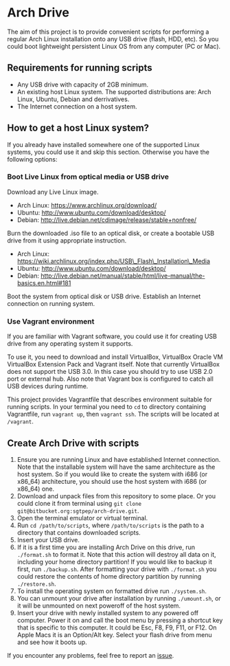 # Arch Drive

The aim of this project is to provide convenient scripts for performing a regular Arch Linux installation onto any USB drive (flash, HDD, etc). So you could boot lightweight persistent Linux OS from any computer (PC or Mac).

## Requirements for running scripts

- Any USB drive with capacity of 2GB minimum.
- An existing host Linux system. The supported distributions are: Arch Linux, Ubuntu, Debian and derrivatives.
- The Internet connection on a host system.

## How to get a host Linux system?

If you already have installed somewhere one of the supported Linux systems, you could use it and skip this section. Otherwise you have the following options:

### Boot Live Linux from optical media or USB drive

Download any Live Linux image.

- Arch Linux: https://www.archlinux.org/download/
- Ubuntu: http://www.ubuntu.com/download/desktop/
- Debian: http://live.debian.net/cdimage/release/stable+nonfree/

Burn the downloaded .iso file to an optical disk, or create a bootable USB drive from it using appropriate instruction.

- Arch Linux: https://wiki.archlinux.org/index.php/USB\_Flash\_Installation\_Media
- Ubuntu: http://www.ubuntu.com/download/desktop/
- Debian: http://live.debian.net/manual/stable/html/live-manual/the-basics.en.html#181

Boot the system from optical disk or USB drive. Establish an Internet connection on running system.

### Use Vagrant environment

If you are familiar with Vagrant software, you could use it for creating USB drive from any operating system it supports.

To use it, you need to download and install VirtualBox, VirtualBox Oracle VM VirtualBox Extension Pack and Vagrant itself. Note that currently VirtualBox does not support the USB 3.0. In this case you should try to use USB 2.0 port or external hub. Also note that Vagrant box is configured to catch all USB devices during runtime.

This project provides Vagrantfile that describes environment suitable for running scripts. In your terminal you need to `cd` to directory containing Vagrantfile, run `vagrant up`, then `vagrant ssh`. The scripts will be located at `/vagrant`.

## Create Arch Drive with scripts

1. Ensure you are running Linux and have established Internet connection. Note that the installable system will have the same architecture as the host system. So if you would like to create the system with i686 (or x86\_64) architecture, you should use the host system with i686 (or x86\_64) one.
2. Download and unpack files from this repository to some place. Or you could clone it from terminal using `git clone git@bitbucket.org:sgtpep/arch-drive.git`.
3. Open the terminal emulator or virtual terminal.
4. Run `cd /path/to/scripts`, where `/path/to/scripts` is the path to a directory that contains downloaded scripts.
5. Insert your USB drive.
7. If it is a first time you are installing Arch Drive on this drive, run `./format.sh` to format it. Note that this action will destroy all data on it, including your home directory partition! If you would like to backup it first, run `./backup.sh`. After formatting your drive with `./format.sh` you could restore the contents of home directory partition by running `./restore.sh`.
8. To install the operating system on formatted drive run `./system.sh`.
9. You can unmount your drive after installation by running `./umount.sh`, or it will be unmounted on next poweroff of the host system.
10. Insert your drive with newly installed system to any powered off computer. Power it on and call the boot menu by pressing a shortcut key that is specific to this computer. It could be Esc, F8, F9, F11, or F12. On Apple Macs it is an Option/Alt key. Select your flash drive from menu and see how it boots up.

If you encounter any problems, feel free to report an [issue](https://bitbucket.org/sgtpep/arch-drive/issues).
